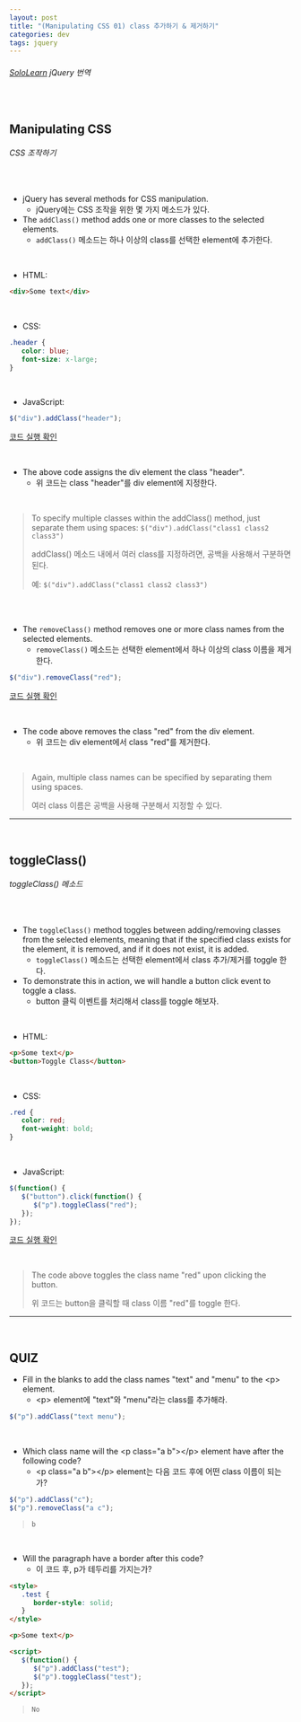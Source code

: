 ```yaml
---
layout: post
title: "(Manipulating CSS 01) class 추가하기 & 제거하기"
categories: dev
tags: jquery
---
```


###### [SoloLearn](https://www.sololearn.com/) jQuery 번역

<br>

## Manipulating CSS

###### CSS 조작하기

<br>

- jQuery has several methods for CSS manipulation.
  - jQuery에는 CSS 조작을 위한 몇 가지 메소드가 있다.
- The `addClass()` method adds one or more classes to the selected elements.
  - `addClass()` 메소드는 하나 이상의 class를 선택한 element에 추가한다.

<br>

- HTML:

```html
<div>Some text</div>
```

<br>

- CSS:

```css
.header {
   color: blue;
   font-size: x-large;
}
```

<br>

- JavaScript:

```js
$("div").addClass("header");
```

[코드 실행 확인](https://code.sololearn.com/1115/#js)

<br>

- The above code assigns the div element the class "header".
  - 위 코드는 class "header"를 div element에 지정한다.

<br>

> To specify multiple classes within the addClass() method, just separate them using spaces: `$("div").addClass("class1 class2 class3")`
>
> addClass() 메소드 내에서 여러 class를 지정하려면, 공백을 사용해서 구분하면 된다.
>
> 예: `$("div").addClass("class1 class2 class3")`

<br>

<br>

- The `removeClass()` method removes one or more class names from the selected elements.
  - `removeClass()` 메소드는 선택한 element에서 하나 이상의 class 이름을 제거한다.

```js
$("div").removeClass("red");
```

[코드 실행 확인](https://code.sololearn.com/1116/#js)

<br>

- The code above removes the class "red" from the div element.
  - 위 코드는 div element에서 class "red"를 제거한다.

<br>

> Again, multiple class names can be specified by separating them using spaces.
>
> 여러 class 이름은 공백을 사용해 구분해서 지정할 수 있다.

------

<br>

## toggleClass()

###### toggleClass() 메소드

<br>

- The `toggleClass()` method toggles between adding/removing classes from the selected elements, meaning that if the specified class exists for the element, it is removed, and if it does not exist, it is added.
  - `toggleClass()` 메소드는 선택한 element에서 class 추가/제거를 toggle 한다.
- To demonstrate this in action, we will handle a button click event to toggle a class.
  - button 클릭 이벤트를 처리해서 class를 toggle 해보자.

<br>

- HTML:

```html
<p>Some text</p>
<button>Toggle Class</button>
```

<br>

- CSS:

```css
.red {
   color: red;
   font-weight: bold;
}
```

<br>

- JavaScript:

```js
$(function() {
   $("button").click(function() {
      $("p").toggleClass("red");
   });
});
```

[코드 실행 확인](https://code.sololearn.com/1117/#js)

<br>

> The code above toggles the class name "red" upon clicking the button.
>
> 위 코드는 button을 클릭할 때 class 이름 "red"를 toggle 한다.

------

<br>

## QUIZ

- Fill in the blanks to add the class names "text" and "menu" to the \<p> element.
  - \<p> element에 "text"와 "menu"라는 class를 추가해라.

```js
$("p").addClass("text menu");
```

<br>

- Which class name will the \<p class="a b">\</p> element have after the following code?
  - \<p class="a b">\</p> element는 다음 코드 후에 어떤 class 이름이 되는가?

```js
$("p").addClass("c");
$("p").removeClass("a c");
```

> `b`

<br>

- Will the paragraph have a border after this code?
  - 이 코드 후, p가 테두리를 가지는가?

```html
<style>
   .test {
      border-style: solid;
   }
</style>

<p>Some text</p>

<script>
   $(function() {
      $("p").addClass("test");
      $("p").toggleClass("test");
   });
</script>
```

> `No`

<br>